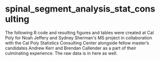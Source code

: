 # spinal_segment_analysis_stat_consulting
The following R code and resulting figures and tables were created at Cal Poly for Noah Jeffery and Sydney Sherman's MS project in collaboration with the Cal Poly Statistics Consulting Center alongside fellow master’s candidates Andrew Kerr and Brendan Callender as a part of their culminating experience. 
The raw data is in here as well.
